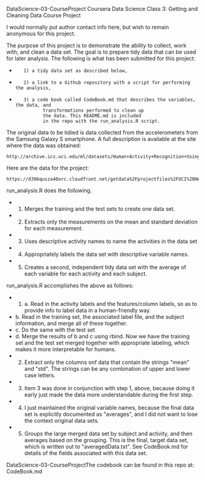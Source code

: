 DataScience-03-CourseProject
Coursera Data Science Class 3:  Getting and Cleaning Data
Course Project

I would normally put author contact info here, but wish to remain
anonymous for this project.

The purpose of this project is to demonstrate the ability to collect, work 
with, and clean a data set. The goal is to prepare tidy data that can be 
used for later analysis. The following is what has been submitted for this
project:

*        1) a tidy data set as described below, 
*        2) a link to a Github repository with a script for performing the analysis, 
*        3) a code book called CodeBook.md that describes the variables, the data, and  
                transformations performed to clean up 
                the data. This README.md is included
                in the repo with the run_analysis.R script.  

The original data to be tidied is data collected 
from the accelerometers from the Samsung Galaxy S smartphone. A full description 
is available at the site where the data was obtained: 
        
    http://archive.ics.uci.edu/ml/datasets/Human+Activity+Recognition+Using+Smartphones 

Here are the data for the project: 
        
    https://d396qusza40orc.cloudfront.net/getdata%2Fprojectfiles%2FUCI%20HAR%20Dataset.zip 

run_analysis.R does the following. 

* 1.  Merges the training and the test sets to create one data set.
* 2.  Extracts only the measurements on the mean and standard deviation for 
    each measurement. 
* 3.  Uses descriptive activity names to name the activities in the data set
* 4.  Appropriately labels the data set with descriptive variable names. 
* 5.  Creates a second, independent tidy data set with the average of each 
    variable for each activity and each subject.

run_analysis.R accomplishes the above as follows:
* 1.  a.  Read in the activity labels and the features/column labels, so as to 
        provide info to label data in a human-friendly way.
*    b.  Read in the training set, the associated label file, and the subject 
        information, and merge all of these together.
*    c.  Do the same with the test set
*    d.  Merge the results of b and c using rbind.  Now we have the training
        set and the test set merged together with appropriate labeling, which
        makes it more interpretable for humans.
* 2.  Extract only the columns onf data that contain the strings "mean" and "std".
    The strings can be any combination of upper and lower case letters.
* 3.  Item 3 was done in conjunction with step 1, above, because doing it early
    just made the data more understandable during the first step.
* 4.  I just maintained the original variable names, because the final data set
    is explicitly documented as "averages", and I did not want to lose the context
    original data sets.
* 5.  Groups the large merged data set by subject and activity, and then averages
    based on the grouping.  This is the final, target data set, which is written
    out to "averagedData.txt".  See CodeBook.md for details of the fields
    associated with this data set.
  
DataScience-03-CourseProjectThe codebook can be found in this repo at:  CodeBook.md

